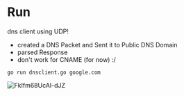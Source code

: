 # Run

dns client using UDP!
  - created a DNS Packet and Sent it to Public DNS Domain
  - parsed Response
  - don't work for CNAME (for now) :/

```go run dnsclient.go google.com```



![FkIfm68UcAI-dJZ](https://github.com/mystica2000/dnsclient/assets/45729256/cd883f01-ab98-4b1b-948b-4bb77b2a2170)
